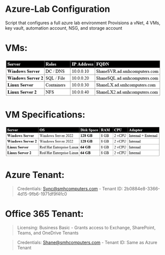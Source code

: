 # Azure-Lab Configuration

Script that configures a full azure lab environment
Provisions a vNet, 4 VMs, key vault, automation account, NSG, and storage account

# VMs: 
![Alt text](image.png)

# VM Specifications:
![Alt text](image2.png)

# Azure Tenant:

>Credentials: Sync@smhcomputers.com - Tenant ID: 2b0884e8-3366-4d15-9fb6-1971df9f4fc0

# Office 365 Tenant:
>Licensing: Business Basic - Grants access to Exchange, SharePoint, Teams, and OneDrive Tenants

>Credentials: Shane@smhcomputers.com - Tenant ID: Same as Azure Tenant
